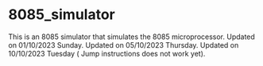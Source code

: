 # 8085_simulator
This is an 8085 simulator that simulates the 8085 microprocessor.
Updated on 01/10/2023 Sunday.
Updated on 05/10/2023 Thursday.
Updated on 10/10/2023 Tuesday ( Jump instructions does not work yet).
